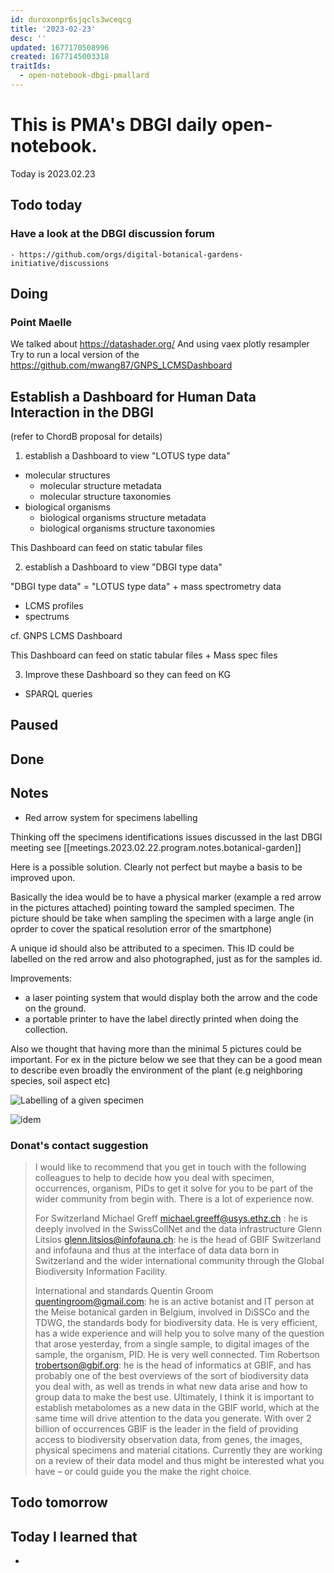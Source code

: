 ```yaml
---
id: duroxonpr6sjqcls3wceqcg
title: '2023-02-23'
desc: ''
updated: 1677170508996
created: 1677145003318
traitIds:
  - open-notebook-dbgi-pmallard
---
```



# This is PMA's DBGI daily open-notebook.

Today is 2023.02.23

## Todo today

### Have a look at the DBGI discussion forum
    - https://github.com/orgs/digital-botanical-gardens-initiative/discussions
###
###

## Doing


### Point Maelle

We talked about https://datashader.org/
And using vaex
plotly resampler
Try to run a local version of the https://github.com/mwang87/GNPS_LCMSDashboard


## Establish a Dashboard for Human Data Interaction in the DBGI

(refer to ChordB proposal for details)

1. establish a Dashboard to view "LOTUS type data"

- molecular structures
  - molecular structure metadata 
  - molecular structure taxonomies
- biological organisms
  - biological organisms structure metadata 
  - biological organisms structure taxonomies

This Dashboard can feed on static tabular files

2. establish a Dashboard to view "DBGI type data"

"DBGI type data" = "LOTUS type data" + mass spectrometry data

- LCMS profiles
- spectrums

cf. GNPS LCMS Dashboard

This Dashboard can feed on static tabular files + Mass spec files

3. Improve these Dashboard so they can feed on KG

- SPARQL queries 


## Paused

## Done

## Notes

- Red arrow system for specimens labelling

Thinking off the specimens identifications issues discussed in the last DBGI meeting see [[meetings.2023.02.22.program.notes.botanical-garden]]

Here is a possible solution.
Clearly not perfect but maybe a basis to be improved upon.

Basically the idea would be to have a physical marker (example a red arrow in the pictures attached) pointing toward the sampled specimen.
The picture should be take when sampling the specimen with a large angle (in oprder to cover the spatical resolution error of the smartphone)

A unique id should also be attributed to a specimen. This ID could be labelled on the red arrow and also photographed, just as for the samples id.

Improvements: 

- a laser pointing system that would display both the arrow and the code on the ground.
- a portable printer to have the label directly printed when doing the collection.

Also we thought that having more than the minimal 5 pictures could be important. For ex in the picture below we see that they can be a good mean to describe even broadly the environment of the plant (e.g neighboring species, soil aspect etc)

![Labelling of a given specimen](/assets/images/2023-02-23-17-37-53.png)

![idem](/assets/images/2023-02-23-17-39-02.png)


### Donat's contact suggestion 

> I would like to recommend that you get in touch with the following colleagues to help to decide how you deal with specimen, occurrences, organism, PIDs to get it solve for you to be part of the wider community from begin with. There is a lot of experience now.
>  
> For Switzerland
> Michael Greff michael.greeff@usys.ethz.ch : he is deeply involved in the  SwissCollNet and the data infrastructure
> Glenn Litsios glenn.litsios@infofauna.ch: he is the head of GBIF Switzerland and infofauna and thus at the interface of data data born in Switzerland and the wider international community through the Global Biodiversity Information Facility.
>  
> International and standards
> Quentin Groom quentingroom@gmail.com: he is an active botanist and IT person at the Meise botanical garden in Belgium, involved in DiSSCo and the TDWG, the standards body for biodiversity data. He is very efficient, has a wide experience and will help you to solve many of the question that arose yesterday, from  a single sample, to digital images of the sample, the organism, PID. He is very well connected.
> Tim Robertson trobertson@gbif.org: he is the head of informatics at GBIF, and has probably one of the best overviews of the sort of biodiversity data you deal with, as well as trends in what new data arise and how to group data to make the best use. Ultimately, I think it is important to establish metabolomes as a new data in the GBIF world, which at the same time will drive attention to the data you generate. With over 2 billion of occurrences GBIF is the leader in the field of providing access to biodiversity observation data, from genes, the images, physical specimens and material citations. Currently they are working on a review of their data model and thus might be interested what you have – or could guide you the make the right choice.
> 

## Todo tomorrow

###
###
###


## Today I learned that

-